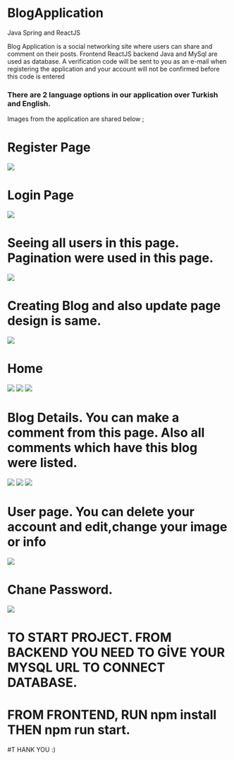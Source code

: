 # BlogApplication
Java Spring and ReactJS

Blog Application is a social networking site where users can share and comment on their posts. 
Frontend ReactJS backend Java and MySql are used as database. 
A verification code will be sent to you as an e-mail when registering the application and your account will not be confirmed before this code is entered
<h3>There are 2 language options in our application over Turkish and English.</h3>

Images from the application are shared below ;

# Register Page
<a href="https://resimyukle.xyz/i/TU17V9"><img src="https://i.resimyukle.xyz/TU17V9.png" /></a>
# Login Page
<a href="https://resimyukle.xyz/i/7Ib89e"><img src="https://i.resimyukle.xyz/7Ib89e.png" /></a>
# Seeing all users in this page. Pagination were used in this page.
<a href="https://resimyukle.xyz/i/OGc4y0"><img src="https://i.resimyukle.xyz/OGc4y0.png" /></a>
# Creating Blog and also update page design is same.
<a href="https://resimyukle.xyz/i/UdT6Q4"><img src="https://i.resimyukle.xyz/UdT6Q4.png" /></a>
# Home
<a href="https://resimyukle.xyz/i/d7e9ca"><img src="https://i.resimyukle.xyz/d7e9ca.png" /></a>
<a href="https://resimyukle.xyz/i/Cb6xSO"><img src="https://i.resimyukle.xyz/Cb6xSO.png" /></a>
<a href="https://resimyukle.xyz/i/WKA9NO"><img src="https://i.resimyukle.xyz/WKA9NO.png" /></a>
# Blog Details. You can make a comment from this page. Also all comments which have this blog were listed.
<a href="https://resimyukle.xyz/i/QL90VV"><img src="https://i.resimyukle.xyz/QL90VV.png" /></a>
<a href="https://resimyukle.xyz/i/8IV8AT"><img src="https://i.resimyukle.xyz/8IV8AT.png" /></a>
<a href="https://resimyukle.xyz/i/WJfOf7"><img src="https://i.resimyukle.xyz/WJfOf7.png" /></a>
# User page. You can delete your account and edit,change your image or info
<a href="https://resimyukle.xyz/i/dSfLOV"><img src="https://i.resimyukle.xyz/dSfLOV.png" /></a>
# Chane Password.
<a href="https://resimyukle.xyz/i/RTAVV5"><img src="https://i.resimyukle.xyz/RTAVV5.png" /></a>

# TO START PROJECT. FROM BACKEND YOU NEED TO GİVE YOUR MYSQL URL TO CONNECT DATABASE. 
# FROM FRONTEND, RUN npm install THEN npm run start.

#T HANK YOU :)
